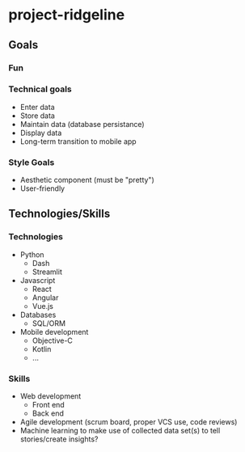 # project-ridgeline

## Goals

### Fun

### Technical goals

+ Enter data
+ Store data
+ Maintain data (database persistance)
+ Display data
+ Long-term transition to mobile app

### Style Goals

+ Aesthetic component (must be "pretty")
+ User-friendly

## Technologies/Skills

### Technologies

+ Python
  + Dash
  + Streamlit
+ Javascript
  + React
  + Angular
  + Vue.js
+ Databases
  + SQL/ORM
+ Mobile development
  + Objective-C
  + Kotlin
  + ...

### Skills

+ Web development
  + Front end
  + Back end
+ Agile development (scrum board, proper VCS use, code reviews)
+ Machine learning to make use of collected data set(s) to tell stories/create insights?
